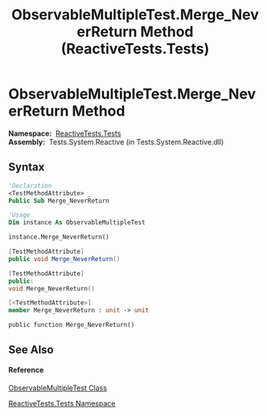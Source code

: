 ﻿---
title: ObservableMultipleTest.Merge_NeverReturn Method  (ReactiveTests.Tests)
TOCTitle: Merge_NeverReturn Method
ms:assetid: M:ReactiveTests.Tests.ObservableMultipleTest.Merge_NeverReturn
ms:mtpsurl: https://msdn.microsoft.com/en-us/library/reactivetests.tests.observablemultipletest.merge_neverreturn(v=VS.103)
ms:contentKeyID: 36620726
ms.date: 06/28/2011
mtps_version: v=VS.103
f1_keywords:
- ReactiveTests.Tests.ObservableMultipleTest.Merge_NeverReturn
dev_langs:
- CSharp
- JScript
- VB
- FSharp
- c++
---

# ObservableMultipleTest.Merge\_NeverReturn Method

**Namespace:**  [ReactiveTests.Tests](hh289046\(v=vs.103\).md)  
**Assembly:**  Tests.System.Reactive (in Tests.System.Reactive.dll)

## Syntax

``` vb
'Declaration
<TestMethodAttribute> _
Public Sub Merge_NeverReturn
```

``` vb
'Usage
Dim instance As ObservableMultipleTest

instance.Merge_NeverReturn()
```

``` csharp
[TestMethodAttribute]
public void Merge_NeverReturn()
```

``` c++
[TestMethodAttribute]
public:
void Merge_NeverReturn()
```

``` fsharp
[<TestMethodAttribute>]
member Merge_NeverReturn : unit -> unit 
```

``` jscript
public function Merge_NeverReturn()
```

## See Also

#### Reference

[ObservableMultipleTest Class](hh303586\(v=vs.103\).md)

[ReactiveTests.Tests Namespace](hh289046\(v=vs.103\).md)

